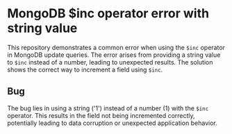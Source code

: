 # MongoDB $inc operator error with string value
This repository demonstrates a common error when using the `$inc` operator in MongoDB update queries.  The error arises from providing a string value to `$inc` instead of a number, leading to unexpected results. The solution shows the correct way to increment a field using `$inc`.

## Bug
The bug lies in using a string ('1') instead of a number (1) with the `$inc` operator. This results in the field not being incremented correctly, potentially leading to data corruption or unexpected application behavior.